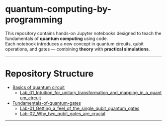 # quantum-computing-by-programming

This repository contains hands-on Jupyter notebooks designed to teach the fundamentals of **quantum computing** using code.  
Each notebook introduces a new concept in quantum circuits, qubit operations, and gates — combining **theory** with **practical simulations**.

---

#  Repository Structure
- [Basics of quantum circuit](./Basics-of-quantum-circuit)
    - [Lab_01_Intuition_for_unitary_transformation_and_mapping_in_a_quantum_circuit](./Basics-of-quantum-circuit/Lab_01_Intuition_for_unitary_transformation_and_mapping_in_a_quantum_circuit.ipynb)
- [Fundamentals-of-quantum-gates](./Fundamentals-of-quantum-gates/)
    - [Lab-01_Getting_a_feel_of_the_single_qubit_quantum_gates](./Fundamentals-of-quantum-gates/Lab-01_Getting_a_feel_of_the_single_qubit_quantum_gates.ipynb)
    - [Lab-02_Why_two_qubit_gates_are_crucial](./Fundamentals-of-quantum-gates/Lab-02_Why_two_qubit_gates_are_crucial.ipynb)

---